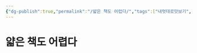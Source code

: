 ```yaml
---
{"dg-publish":true,"permalink":"/얇은 책도 어렵다/","tags":["내멋대로맛보기","개소리에대하여"],"created":"2024-02-21T11:44:08.319+09:00","updated":"2024-02-21T11:59:06.455+09:00"}
---
```


# 얇은 책도 어렵다